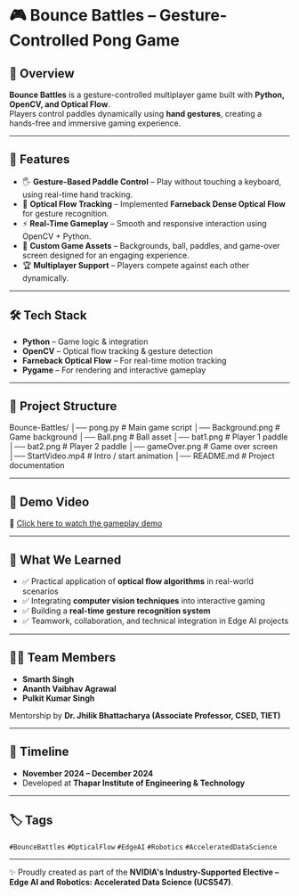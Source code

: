 # 🎮 Bounce Battles – Gesture-Controlled Pong Game  

## 📌 Overview  
**Bounce Battles** is a gesture-controlled multiplayer game built with **Python, OpenCV, and Optical Flow**.  
Players control paddles dynamically using **hand gestures**, creating a hands-free and immersive gaming experience.  


---

## 🚀 Features  
- 🖐️ **Gesture-Based Paddle Control** – Play without touching a keyboard, using real-time hand tracking.  
- 🎥 **Optical Flow Tracking** – Implemented **Farneback Dense Optical Flow** for gesture recognition.  
- ⚡ **Real-Time Gameplay** – Smooth and responsive interaction using OpenCV + Python.  
- 🎨 **Custom Game Assets** – Backgrounds, ball, paddles, and game-over screen designed for an engaging experience.  
- 🏆 **Multiplayer Support** – Players compete against each other dynamically.  

---

## 🛠️ Tech Stack  
- **Python** – Game logic & integration  
- **OpenCV** – Optical flow tracking & gesture detection  
- **Farneback Optical Flow** – For real-time motion tracking  
- **Pygame** – For rendering and interactive gameplay  

---

## 📂 Project Structure  
Bounce-Battles/
│── pong.py # Main game script
│── Background.png # Game background
│── Ball.png # Ball asset
│── bat1.png # Player 1 paddle
│── bat2.png # Player 2 paddle
│── gameOver.png # Game over screen
│── StartVideo.mp4 # Intro / start animation
│── README.md # Project documentation

---

## 🎥 Demo Video  
📌 [Click here to watch the gameplay demo](https://drive.google.com/file/d/13kRxs_YpGNqzLter7iHaWS16TQ-SJ9HU/view?usp=sharing)  

---

## 📖 What We Learned  
- ✅ Practical application of **optical flow algorithms** in real-world scenarios  
- ✅ Integrating **computer vision techniques** into interactive gaming  
- ✅ Building a **real-time gesture recognition system**  
- ✅ Teamwork, collaboration, and technical integration in Edge AI projects  

---

## 👨‍💻 Team Members  
- **Smarth Singh**  
- **Ananth Vaibhav Agrawal**  
- **Pulkit Kumar Singh**  

Mentorship by **Dr. Jhilik Bhattacharya (Associate Professor, CSED, TIET)**  

---

## 📅 Timeline  
- **November 2024 – December 2024**  
- Developed at **Thapar Institute of Engineering & Technology**  

---

## 🏷️ Tags  
`#BounceBattles` `#OpticalFlow` `#EdgeAI` `#Robotics` `#AcceleratedDataScience`  

---

✨ Proudly created as part of the **NVIDIA's Industry-Supported Elective – Edge AI and Robotics: Accelerated Data Science (UCS547)**.
